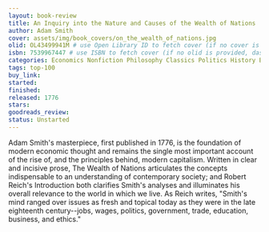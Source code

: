 ```yaml
---
layout: book-review
title: An Inquiry into the Nature and Causes of the Wealth of Nations
author: Adam Smith
cover: assets/img/book_covers/on_the_wealth_of_nations.jpg
olid: OL43499941M # use Open Library ID to fetch cover (if no cover is provided)
isbn: 7539967447 # use ISBN to fetch cover (if no olid is provided, dashes are optional)
categories: Economics Nonfiction Philosophy Classics Politics History Business Finance Political Science Sociology
tags: top-100
buy_link:
started: 
finished: 
released: 1776
stars: 
goodreads_review: 
status: Unstarted
---
```


Adam Smith's masterpiece, first published in 1776, is the foundation of modern economic thought and remains the single most important account of the rise of, and the principles behind, modern capitalism. Written in clear and incisive prose, The Wealth of Nations articulates the concepts indispensable to an understanding of contemporary society; and Robert Reich's Introduction both clarifies Smith's analyses and illuminates his overall relevance to the world in which we live. As Reich writes, "Smith's mind ranged over issues as fresh and topical today as they were in the late eighteenth century--jobs, wages, politics, government, trade, education, business, and ethics."